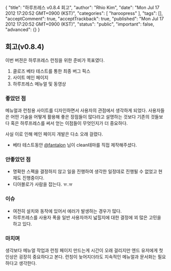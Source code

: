 {
    "title": "하루프레스 v0.8.4 회고",
    "author": "Rhio Kim",
    "date": "Mon Jul 17 2012 17:20:52 GMT+0900 (KST)",
    "categories": [
        "haroopress"
    ],
    "tags": [],
    "acceptComment": true,
    "acceptTrackback": true,
    "published": "Mon Jul 17 2012 17:20:52 GMT+0900 (KST)",
    "status": "public",
    "important": false,
    "advanced": {}
}

## 회고(v0.8.4)
이번 버젼은 하루프레스 런칭을 위한 준비가 목표였다.

1. 클로즈 베타 테스트를 통한 최종 버그 픽스
2. 사이트 메인 페이지 
3. 하루프레스 메뉴얼 및 동영상

### 좋았던 점
메뉴얼과 런칭용 사이트를 디자인하면서 사용자의 관점에서 생각하게 되었다. 
사용자들은 어떤 기술을 어떻게 활용해 좋은 장점들이 많다라고 설명하는 것보다 기존의 것들보다 혹은 하루프레스를 써서 얻는 이점들이 무엇인지가 더 중요하다. 

사실 이로 인해 메인 페이지 개발은 다소 오래 걸렸다.

* 베타 테스트동안 [@fantalon](http://twitter.com/fantalon) 님이 clean테마를 직접 제작해주셨다.

### 안좋았던 점
* 명확한 스펙을 결정하지 않고 일을 진행하여 생각한 일정데로 진행될 수 없었고 현재도 진행중이다.
* 디아블로가 사람을 잡는다. ㅠ.ㅠ

### 이슈
* 여전히 설치와 동작에 있어서 에러가 발생하는 경우가 많다.
* 하루프레스를 사용자 폭을 일반 사용자까지 넓힐지에 대한 결정에 꾀 많은 고민을 하고 있다.

### 마치며
생각보다 메뉴얼 작업과 런칭 페이지 만드는게 시간이 오래 걸리지만 엔드 유저에게 첫 인상은 굉장히 중요하다고 본다. 
런칭이 늦어지더라도 지속적인 메뉴얼과 문서화는 필요하다고 생각한다.

